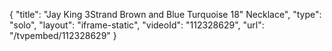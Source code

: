 {
    "title": "Jay King 3Strand Brown and Blue Turquoise 18\" Necklace",
    "type": "solo",
    "layout": "iframe-static",
    "videoId": "112328629",
    "url": "\/tvpembed\/112328629"
}